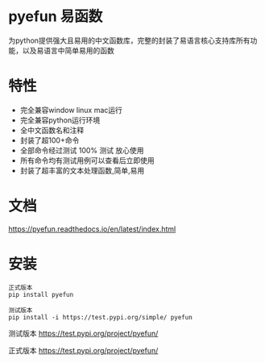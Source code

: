 # pyefun 易函数

为python提供强大且易用的中文函数库，完整的封装了易语言核心支持库所有功能，以及易语言中简单易用的函数

# 特性

- 完全兼容window linux mac运行
- 完全兼容python运行环境
- 全中文函数名和注释
- 封装了超100+命令
- 全部命令经过测试 100% 测试 放心使用
- 所有命令均有测试用例可以查看后立即使用
- 封装了超丰富的文本处理函数,简单,易用

# 文档
https://pyefun.readthedocs.io/en/latest/index.html

# 安装

```
正式版本
pip install pyefun

测试版本
pip install -i https://test.pypi.org/simple/ pyefun
```

测试版本
https://test.pypi.org/project/pyefun/

正式版本
https://test.pypi.org/project/pyefun/

